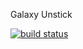 Galaxy Unstick

[![build status](http://git.akpwebdesign.com/gitlabci/projects/2/status.png?ref=master)](http://git.akpwebdesign.com/gitlabci/projects/2?ref=master)